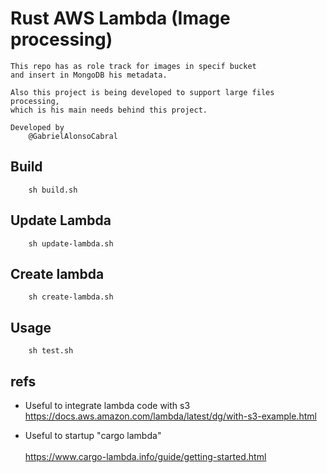 # Rust AWS Lambda (Image processing)
    This repo has as role track for images in specif bucket
    and insert in MongoDB his metadata.

    Also this project is being developed to support large files processing,
    which is his main needs behind this project. 

```
Developed by
    @GabrielAlonsoCabral
```

## Build
```
    sh build.sh
```

## Update Lambda
```
    sh update-lambda.sh
```

## Create lambda
```
    sh create-lambda.sh
```

## Usage
```
    sh test.sh
```


## refs
 - Useful to integrate lambda code with s3
    <br/>
    https://docs.aws.amazon.com/lambda/latest/dg/with-s3-example.html

 - Useful to startup "cargo lambda"  
    <br/>
    https://www.cargo-lambda.info/guide/getting-started.html